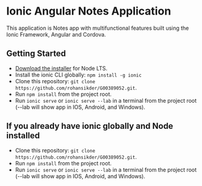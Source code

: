 # Ionic Angular Notes Application

This application is Notes app with multifunctional features built using the Ionic Framework, Angular and Cordova.

## Getting Started
* [Download the installer](https://nodejs.org/) for Node LTS.
* Install the ionic CLI globally: `npm install -g ionic`
* Clone this repository: `git clone https://github.com/rohansikder/G00389052.git`.
* Run `npm install` from the project root.
* Run `ionic serve` or `ionic serve --lab` in a terminal from the project root (--lab will show app in IOS, Android, and Windows).

## If you already have ionic globally and Node installed 
* Clone this repository: `git clone https://github.com/rohansikder/G00389052.git`.
* Run `npm install` from the project root.
* Run `ionic serve` or `ionic serve --lab` in a terminal from the project root (--lab will show app in IOS, Android, and Windows).
